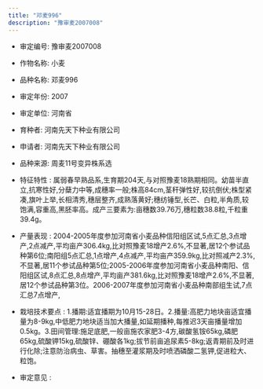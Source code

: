 ```yaml
---
title: "邓麦996"
description: "豫审麦2007008"
---
```

* 审定编号:  豫审麦2007008

*  作物名称:  小麦

*  品种名称:  邓麦996

*  审定年份:  2007

*  审定单位:  河南省

* 育种者:  河南先天下种业有限公司

*  申请者:  河南先天下种业有限公司

*  品种来源:  周麦11号变异株系选

*  特征特性 : 
属弱春早熟品系,生育期204天,与对照豫麦18熟期相同。幼苗半直立,抗寒性好,分蘖力中等,成穗率一般;株高84cm,茎秆弹性好,较抗倒伏;株型紧凑,旗叶上举,长相清秀,穗层整齐,成熟落黄好;穗纺锤型,长芒、白粒,半角质,较饱满,容重高,黑胚率高。成产三要素为:亩穗数39.76万,穗粒数38.8粒,千粒重39.4g。
 
*  产量表现 : 
2004-2005年度参加河南省小麦品种信阳组区试,5点汇总,3点增产,2点减产,平均亩产306.4kg,比对照豫麦18增产2.6%,不显著,居12个参试品种第6位;南阳组5点汇总,1点增产,4点减产,平均亩产359.9kg,比对照减产2.3%,不显著,居11个参试品种第5位;2005-2006年度参加河南省小麦品种南阳、信阳组区试,8点汇总,8点增产,平均亩产381.6kg,比对照豫麦18增产2.6%,不显著,居12个参试品种第3位。2006-2007年度参加河南省小麦品种南部组生试,7点汇总7点增产,

*  栽培技术要点 : 
1.播期:适宜播期为10月15-28日。2.播量:高肥力地块亩适宜播量为8-9kg,中低肥力地块适当加大播量,如延期播种,每推迟3天亩播量增加0.5kg。3.田间管理:施足底肥,一般亩施农家肥3-4方,碳酸氢铵65kg,磷肥65kg,硫酸钾15kg,硫酸锌、硼酸各1kg;拔节前亩追尿素5-8kg;返青期前及时进行化除;注意防治病虫、草害。抽穗至灌浆期及时喷洒磷酸二氢钾,促进粒大、粒饱。

*  审定意见 : 

